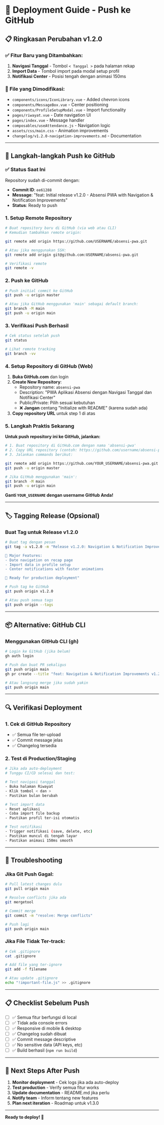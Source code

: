 # 🚀 Deployment Guide - Push ke GitHub

## 📋 Ringkasan Perubahan v1.2.0

### ✅ **Fitur Baru yang Ditambahkan:**
1. **Navigasi Tanggal** - Tombol `< Tanggal >` pada halaman rekap
2. **Import Data** - Tombol import pada modal setup profil  
3. **Notifikasi Center** - Posisi tengah dengan animasi 150ms

### 📁 **File yang Dimodifikasi:**
- `components/icons/IconLibrary.vue` - Added chevron icons
- `components/MessageBox.vue` - Center positioning
- `components/ProfileSetupModal.vue` - Import functionality
- `pages/riwayat.vue` - Date navigation UI
- `pages/index.vue` - Message handler
- `composables/useAttendance.js` - Navigation logic
- `assets/css/main.css` - Animation improvements
- `changelog/v1.2.0-navigation-improvements.md` - Documentation

---

## 🔧 Langkah-langkah Push ke GitHub

### **✅ Status Saat Ini**
Repository sudah di-commit dengan:
- **Commit ID**: `ee61288`
- **Message**: "feat: Initial release v1.2.0 - Absensi PWA with Navigation & Notification Improvements"
- **Status**: Ready to push

### **1. Setup Remote Repository**
```bash
# Buat repository baru di GitHub (via web atau CLI)
# Kemudian tambahkan remote origin:

git remote add origin https://github.com/USERNAME/absensi-pwa.git

# Atau jika menggunakan SSH:
git remote add origin git@github.com:USERNAME/absensi-pwa.git

# Verifikasi remote
git remote -v
```

### **2. Push ke GitHub**
```bash
# Push initial commit ke GitHub
git push -u origin master

# Atau jika GitHub menggunakan 'main' sebagai default branch:
git branch -M main
git push -u origin main
```

### **3. Verifikasi Push Berhasil**
```bash
# Cek status setelah push
git status

# Lihat remote tracking
git branch -vv
```

### **4. Setup Repository di GitHub (Web)**
1. **Buka GitHub.com** dan login
2. **Create New Repository**:
   - Repository name: `absensi-pwa`
   - Description: "PWA Aplikasi Absensi dengan Navigasi Tanggal dan Notifikasi Center"
   - Public/Private: Pilih sesuai kebutuhan
   - ❌ **Jangan** centang "Initialize with README" (karena sudah ada)
3. **Copy repository URL** untuk step 1 di atas

### **5. Langkah Praktis Sekarang**

**Untuk push repository ini ke GitHub, jalankan:**

```bash
# 1. Buat repository di GitHub.com dengan nama 'absensi-pwa'
# 2. Copy URL repository (contoh: https://github.com/username/absensi-pwa.git)
# 3. Jalankan commands berikut:

git remote add origin https://github.com/YOUR_USERNAME/absensi-pwa.git
git push -u origin master

# Jika GitHub menggunakan 'main':
git branch -M main
git push -u origin main
```

**Ganti `YOUR_USERNAME` dengan username GitHub Anda!**

---

## 🏷️ Tagging Release (Opsional)

### **Buat Tag untuk Release v1.2.0**
```bash
# Buat tag dengan pesan
git tag -a v1.2.0 -m "Release v1.2.0: Navigation & Notification Improvements

🎯 Major Features:
- Date navigation on recap page
- Import data in profile setup
- Center notifications with faster animations

🚀 Ready for production deployment"

# Push tag ke GitHub
git push origin v1.2.0

# Atau push semua tags
git push origin --tags
```

---

## 📦 Alternative: GitHub CLI

### **Menggunakan GitHub CLI (gh)**
```bash
# Login ke GitHub (jika belum)
gh auth login

# Push dan buat PR sekaligus
git push origin main
gh pr create --title "feat: Navigation & Notification Improvements v1.2.0" --body "$(cat changelog/v1.2.0-navigation-improvements.md)"

# Atau langsung merge jika sudah yakin
git push origin main
```

---

## 🔍 Verifikasi Deployment

### **1. Cek di GitHub Repository**
- ✅ Semua file ter-upload
- ✅ Commit message jelas
- ✅ Changelog tersedia

### **2. Test di Production/Staging**
```bash
# Jika ada auto-deployment
# Tunggu CI/CD selesai dan test:

# Test navigasi tanggal
- Buka halaman Riwayat
- Klik tombol < dan > 
- Pastikan bulan berubah

# Test import data
- Reset aplikasi
- Coba import file backup
- Pastikan profil ter-isi otomatis

# Test notifikasi
- Trigger notifikasi (save, delete, etc)
- Pastikan muncul di tengah layar
- Pastikan animasi 150ms smooth
```

---

## 🚨 Troubleshooting

### **Jika Git Push Gagal:**
```bash
# Pull latest changes dulu
git pull origin main

# Resolve conflicts jika ada
git mergetool

# Commit merge
git commit -m "resolve: Merge conflicts"

# Push lagi
git push origin main
```

### **Jika File Tidak Ter-track:**
```bash
# Cek .gitignore
cat .gitignore

# Add file yang ter-ignore
git add -f filename

# Atau update .gitignore
echo "!important-file.js" >> .gitignore
```

---

## 📋 Checklist Sebelum Push

- [ ] ✅ Semua fitur berfungsi di local
- [ ] ✅ Tidak ada console errors
- [ ] ✅ Responsive di mobile & desktop  
- [ ] ✅ Changelog sudah dibuat
- [ ] ✅ Commit message descriptive
- [ ] ✅ No sensitive data (API keys, etc)
- [ ] ✅ Build berhasil (`npm run build`)

---

## 🎯 Next Steps After Push

1. **Monitor deployment** - Cek logs jika ada auto-deploy
2. **Test production** - Verify semua fitur works
3. **Update documentation** - README.md jika perlu
4. **Notify team** - Inform tentang new features
5. **Plan next iteration** - Roadmap untuk v1.3.0

---

**Ready to deploy! 🚀**
